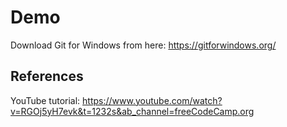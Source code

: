 # Demo

Download Git for Windows from here: https://gitforwindows.org/

## References

YouTube tutorial: https://www.youtube.com/watch?v=RGOj5yH7evk&t=1232s&ab_channel=freeCodeCamp.org
 